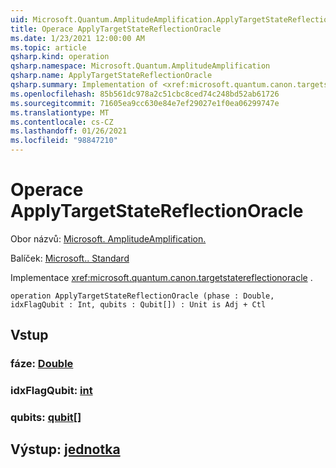 ```yaml
---
uid: Microsoft.Quantum.AmplitudeAmplification.ApplyTargetStateReflectionOracle
title: Operace ApplyTargetStateReflectionOracle
ms.date: 1/23/2021 12:00:00 AM
ms.topic: article
qsharp.kind: operation
qsharp.namespace: Microsoft.Quantum.AmplitudeAmplification
qsharp.name: ApplyTargetStateReflectionOracle
qsharp.summary: Implementation of <xref:microsoft.quantum.canon.targetstatereflectionoracle>.
ms.openlocfilehash: 85b561dc978a2c51cbc8ced74c248bd52ab61726
ms.sourcegitcommit: 71605ea9cc630e84e7ef29027e1f0ea06299747e
ms.translationtype: MT
ms.contentlocale: cs-CZ
ms.lasthandoff: 01/26/2021
ms.locfileid: "98847210"
---
```

# <a name="applytargetstatereflectionoracle-operation"></a>Operace ApplyTargetStateReflectionOracle

Obor názvů: [Microsoft. AmplitudeAmplification.](xref:Microsoft.Quantum.AmplitudeAmplification)

Balíček: [Microsoft.. Standard](https://nuget.org/packages/Microsoft.Quantum.Standard)


Implementace <xref:microsoft.quantum.canon.targetstatereflectionoracle> .

```qsharp
operation ApplyTargetStateReflectionOracle (phase : Double, idxFlagQubit : Int, qubits : Qubit[]) : Unit is Adj + Ctl
```


## <a name="input"></a>Vstup

### <a name="phase--double"></a>fáze: [Double](xref:microsoft.quantum.lang-ref.double)




### <a name="idxflagqubit--int"></a>idxFlagQubit: [int](xref:microsoft.quantum.lang-ref.int)




### <a name="qubits--qubit"></a>qubits: [qubit](xref:microsoft.quantum.lang-ref.qubit)[]





## <a name="output--unit"></a>Výstup: [jednotka](xref:microsoft.quantum.lang-ref.unit)

